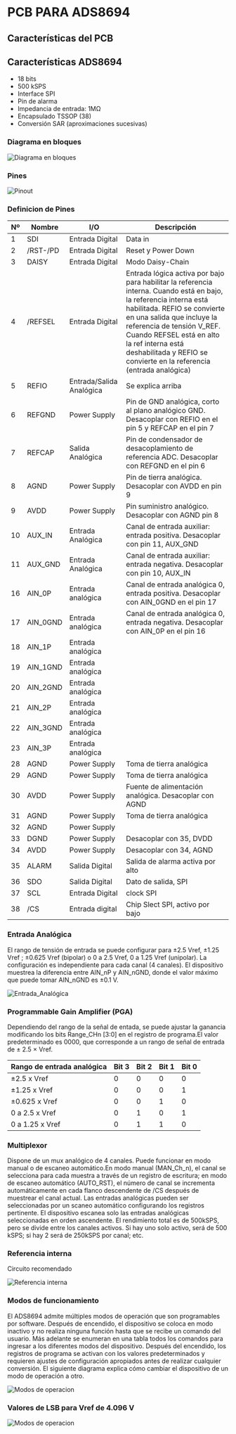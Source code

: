 # PCB PARA ADS8694

## Características del PCB




## Características ADS8694

 - 18 bits
 - 500 kSPS
 - Interface SPI
 - Pin de alarma
 - Impedancia de entrada: 1MΩ
 - Encapsulado TSSOP (38)
 - Conversión SAR (aproximaciones sucesivas)

### Diagrama en bloques

![Diagrama en bloques](https://github.com/lvillarreal/PCB_ADS8694/blob/master/images/diagrama_bloques_ADS8694.JPG)


### Pines

![Pinout](https://github.com/lvillarreal/PCB_ADS8694/blob/master/images/pines_ADS8694.JPG)


### Definicion de Pines

| Nº | Nombre | I/O | Descripción |
| -- | -----| --- | ----------- |
| 1  | SDI  |Entrada Digital   | Data in     |
| 2  | /RST-/PD | Entrada Digital  | Reset y Power Down     |
| 3  | DAISY  | Entrada Digital   | Modo Daisy-Chain     |
| 4  | /REFSEL  |Entrada Digital  | Entrada lógica activa por bajo para habilitar la referencia interna. Cuando está en bajo, la referencia interna está habilitada.  REFIO se convierte en una salida que incluye la referencia de tensión V_REF. Cuando REFSEL está en alto la ref interna está deshabilitada y REFIO se convierte en la referencia (entrada analógica)|
| 5  | REFIO  | Entrada/Salida Analógica  | Se explica arriba |
| 6  | REFGND  | Power Supply   | Pin de GND analógica, corto al plano analógico GND. Desacoplar con REFIO en el pin 5 y REFCAP en el pin 7 |
| 7  | REFCAP  | Salida Analógica | Pin de condensador de desacoplamiento de referencia ADC. Desacoplar con REFGND en el pin 6 |
| 8 |  AGND | Power Supply   | Pin de tierra analógica. Desacoplar con AVDD en pin 9 |
| 9  |  AVDD |  Power Supply  | Pin suministro analógico. Desacoplar con AGND pin 8|
| 10 | AUX_IN | Entrada Analógica | Canal de entrada auxiliar: entrada positiva. Desacoplar con pin 11, AUX_GND |
| 11 | AUX_GND | Entrada Analógica | Canal de entrada auxiliar: entrada negativa. Desacoplar con pin 10, AUX_IN |
|16|AIN_0P| Entrada analógica |Canal de entrada analógica 0, entrada positiva. Desacoplar con AIN_0GND en el pin 17|
|17| AIN_0GND| Entrada analógica| Canal de entrada analógica 0, entrada negativa. Desacoplar con AIN_0P en el pin 16|
| 18 | AIN_1P | Entrada analógica |  |
| 19 |AIN_1GND | Entrada analógica |  |
| 20 | AIN_2GND | Entrada analógica |  |
| 21 | AIN_2P | Entrada analógica |  |
| 22 | AIN_3GND | Entrada analógica |  |
| 23 | AIN_3P | Entrada analógica |  |
|28| AGND| Power Supply| Toma de tierra analógica|
|29| AGND| Power Supply| Toma de tierra analógica|
|30| AVDD| Power Supply| Fuente de alimentación analógica. Desacoplar con AGND
|31| AGND| Power Supply| Toma de tierra analógica|
|32| AGND| Power Supply|
|33| DGND | Power Supply | Desacoplar con 35, DVDD|
|34| AVDD | Power Supply | Desacoplar con 34, AGND|
|35|ALARM| Salida Digital |Salida de alarma activa por alto|
|36|SDO| Salida Digital | Dato de salida, SPI|
|37|SCL| Entrada Digital | clock SPI |
|38|/CS| Entrada digital | Chip Slect SPI, activo por bajo|


### Entrada Analógica

El rango de tensión de entrada se puede configurar para ±2.5 Vref, ±1.25 Vref ; ±0.625 Vref (bipolar) o 0 a 2.5 Vref, 0 a 1.25 Vref (unipolar). La configuración es independiente para cada canal (4 canales).
El dispositivo muestrea la diferencia entre AIN_nP y AIN_nGND, donde el valor máximo que puede tomar AIN_nGND es ±0.1 V.

![Entrada_Analógica](https://github.com/lvillarreal/PCB_ADS8694/blob/master/images/entrada_analogica.JPG)


### Programmable Gain Amplifier (PGA)

Dependiendo del rango de la señal de entada, se puede ajustar la ganancia modificando los bits Range_CHn [3:0] en el registro de programa.El valor predeterminado es 0000, que corresponde a un rango de señal de entrada de ± 2.5 × Vref.

| Rango de entrada analógica | Bit 3 | Bit 2 | Bit 1 | Bit 0 |
|----------------------------|-------|-------|-------|-------|
| ±2.5 x Vref                  | 0     | 0     | 0     | 0     |
| ±1.25 x Vref                 | 0     | 0     | 0     | 1     |
| ±0.625 x Vref                | 0     | 0     | 1     | 0     |
|0 a 2.5 x Vref                | 0     | 1     | 0     | 1     |
|0 a 1.25 x Vref               | 0     | 1     | 1     | 0     |

### Multiplexor

Dispone de un mux analógico de 4 canales. Puede funcionar en modo manual o de escaneo automático.En modo manual (MAN_Ch_n), el canal se selecciona para cada muestra a través de un registro de escritura; en modo de escaneo automático (AUTO_RST), el número de canal se incrementa automáticamente en cada flanco descendente de /CS después de muestrear el canal actual.
Las entradas analógicas pueden ser seleccionadas por un scaneo automático configurando los registros pertinente. El dispositivo escanea solo las entradas analógicas seleccionadas en orden ascendente. El rendimiento total es de 500kSPS, pero se divide entre los canales activos. Si hay uno solo activo, será de 500 kSPS; si hay 2 será de 250kSPS por canal; etc.

### Referencia interna
Circuito recomendado

![Referencia interna](https://github.com/lvillarreal/PCB_ADS8694/blob/master/images/ref_interna.JPG)



### Modos de funcionamiento
El ADS8694 admite múltiples modos de operación que son programables por software. Después de encendido, el dispositivo se coloca en modo inactivo y no realiza ninguna función hasta que se recibe un comando del usuario. Más adelante se enumeran en una tabla todos los comandos para ingresar a los diferentes modos del dispositivo. Después del encendido, los registros de programa se activan con los valores predeterminados y requieren ajustes de configuración apropiados antes de realizar cualquier conversión. El siguiente diagrama explica cómo cambiar el dispositivo de un modo de operación a otro.

![Modos de operacion](https://github.com/lvillarreal/PCB_ADS8694/blob/master/images/diagrama_estado_modos.JPG)

### Valores de LSB para Vref de 4.096 V

![Modos de operacion](https://github.com/lvillarreal/PCB_ADS8694/blob/master/images/Valores_LSB.JPG)



